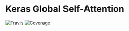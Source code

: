 # Keras Global Self-Attention

[![Travis](https://travis-ci.org/PoWWoP/keras-global-self-attention.svg)](https://travis-ci.org/PoWWoP/keras-global-self-attention)
[![Coverage](https://coveralls.io/repos/github/PoWWoP/keras-global-self-attention/badge.svg?branch=master)](https://coveralls.io/github/PoWWoP/keras-global-self-attention)
